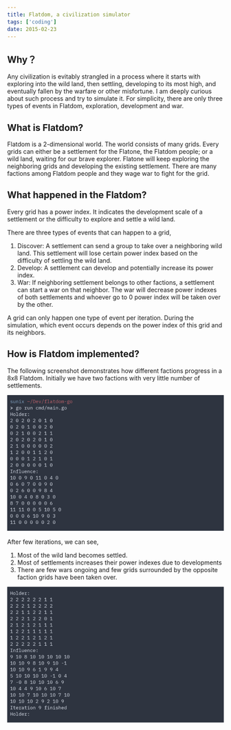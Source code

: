 ```yaml
---
title: Flatdom, a civilization simulator
tags: ['coding']
date: 2015-02-23
---
```


## Why？

Any civilization is evitably strangled in a process where it starts with exploring into the wild land, then settling, developing to its most high, and eventually fallen by the warfare or other misfortune. I am deeply curious about such process and try to simulate it. For simplicity, there are only three types of events in Flatdom, exploration, development and war.

## What is Flatdom?

Flatdom is a 2-dimensional world. The world consists of many grids. Every grids can either be a settlement for the Flatone, the Flatdom people; or a wild land, waiting for our brave explorer. Flatone will keep exploring the neighboring grids and developing the existing settlement. There are many factions among Flatdom people and they wage war to fight for the grid.

## What happened in the Flatdom?

Every grid has a power index. It indicates the development scale of a settlement or the difficulty to explore and settle a wild land.

There are three types of events that can happen to a grid,
1. Discover: A settlement can send a group to take over a neighboring wild land. This settlement will lose certain power index based on the difficulty of settling the wild land.
2. Develop: A settlement can develop and potentially increase its power index.
3. War: If neighboring settlement belongs to other factions, a settlement can start a war on that neighbor. The war will decrease power indexes of both settlements and whoever go to 0 power index will be taken over by the other.

A grid can only happen one type of event per iteration. During the simulation, which event occurs depends on the power index of this grid and its neighbors.

## How is Flatdom implemented?

The following screenshot demonstrates how different factions progress in a 8x8 Flatdom. Initially we have two factions with very little number of settlements.

![Flatdom at 0th iteration](/flatdom0r.png)

After few iterations, we can see,
1. Most of the wild land becomes settled.
2. Most of settlements increases their power indexes due to developments
3. There are few wars ongoing and few grids surrounded by the opposite faction grids have been taken over.

![Flatdom at 10th iteration](/flatdom1r.png)
